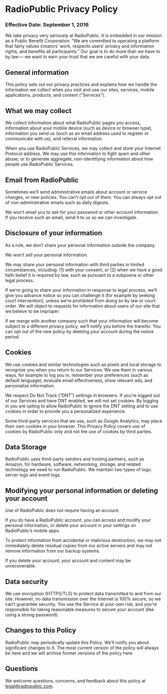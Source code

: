 # RadioPublic Privacy Policy
### Effective Date: September 1, 2016

We take privacy very seriously at RadioPublic. It is embedded in our mission as
a Public Benefit Corporation: “We are committed to operating a platform that
fairly values creators’ work, respects users’ privacy and information rights,
and benefits all participants.” Our goal is to do more than we have to by law —
we want to earn your trust that we are careful with your data.

## General information

This policy sets out our privacy practices and explains how we handle the
information we collect when you visit and use our sites, services, mobile
applications, products, and content (“Services”).

## What we may collect

We collect information about what RadioPublic pages you access, information about
your mobile device (such as device or browser type), information you send us
(such as an email address used to register or communicate with us), and referral
information.

When you use RadioPublic Services, we may collect and store your Internet
Protocol address. We may use this information to fight spam and other abuse; or
to generate aggregate, non-identifying information about how people use
RadioPublic Services.

## Email from RadioPublic
Sometimes we’ll send administrative emails about account or service changes, or
new policies. You can’t opt out of them. You can always opt out of
non-administrative emails such as daily digests.

We won’t email you to ask for your password or other account information. If you
receive such an email, send it to us so we can investigate.

## Disclosure of your information

As a rule, we don’t share your personal information outside the company.

We won’t sell your personal information.

We may share your personal information with third parties in limited
circumstances, including: (1) with your consent, or (2) when we have a good
faith belief it is required by law, such as pursuant to a subpoena or other
legal process.

If we’re going to share your information in response to legal process, we’ll
give you advance notice so you can challenge it (for example by seeking court
intervention), unless we’re prohibited from doing so by law or court order. We
will object to requests for information about users of our site that we believe
to be improper.

If we merge with another company such that your information will become subject
to a different privacy policy, we’ll notify you before the transfer. You can opt
out of the new policy by deleting your account during the notice period.

## Cookies

We use cookies and similar technologies such as pixels and local storage to
recognize you when you return to our Services. We use them in various ways, for
example to log you in, remember your preferences (such as default language),
evaluate email effectiveness, show relevant ads, and personalize information.

We respect Do Not Track (“DNT”) settings in browsers. If you’re logged out of
our Services and have DNT enabled, we will not set cookies. By logging in you
are opting to allow RadioPublic to ignore the DNT setting and to use cookies in
order to provide you a personalized experience.

Some third-party services that we use, such as Google Analytics, may place their
own cookies in your browser. This Privacy Policy covers use of cookies by
RadioPublic only and not the use of cookies by third parties.

## Data Storage

RadioPublic uses third-party vendors and hosting partners, such as Amazon,
for hardware, software, networking, storage, and related technology we need to
run RadioPublic. We maintain two types of logs: server logs and event logs.

## Modifying your personal information or deleting your account

Use of RadioPublic does not require having an account.

If you do have a RadioPublic account, you can access and modify your personal
information, or delete your account in your settings on RadioPublic’s mobile
apps.

To protect information from accidental or malicious destruction, we may not
immediately delete residual copies from our active servers and may not remove
information from our backup systems.

If you delete your account, your account and content may be unrecoverable.

## Data security

We use encryption (HTTPS/TLS) to protect data transmitted to and from our site.
However, no data transmission over the Internet is 100% secure, so we can’t
guarantee security. You use the Service at your own risk, and you’re responsible
for taking reasonable measures to secure your account (like using a strong
password).

## Changes to this Policy

RadioPublic may periodically update this Policy. We’ll notify you about
significant changes to it. The most current version of the policy will always be
here and we will archive former versions of the policy here.

## Questions

We welcome questions, concerns, and feedback about this policy at
legal@radiopublic.com.
